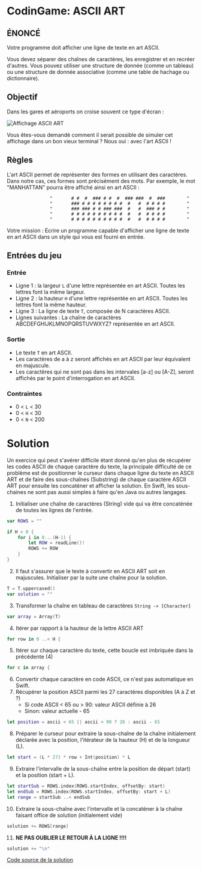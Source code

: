 # CodinGame: ASCII ART

## ÉNONCÉ

Votre programme doit afficher une ligne de texte en art ASCII.

Vous devez séparer des chaînes de caractères, les enregistrer et en recréer d'autres. Vous pouvez utiliser une structure de donnée (comme un tableau) ou une structure de donnée associative (comme une table de hachage ou dictionnaire).

## Objectif

 Dans les gares et aéroports on croise souvent ce type d'écran :
 
![Affichage ASCII ART](https://www.codingame.com/fileservlet?id=21824381272)

Vous êtes-vous demandé comment il serait possible de simuler cet affichage dans un bon vieux terminal ? Nous oui : avec l'art ASCII !

## Règles
L'art ASCII permet de représenter des formes en utilisant des caractères. Dans notre cas, ces formes sont précisément des mots. Par exemple, le mot "MANHATTAN" pourra être affiché ainsi en art ASCII :

                    "       # #  #  ### # #  #  ### ###  #  ###        "
                    "       ### # # # # # # # #  #   #  # # # #        "
                    "       ### ### # # ### ###  #   #  ### # #        "
                    "       # # # # # # # # # #  #   #  # # # #        "
                    "       # # # # # # # # # #  #   #  # # # #        "
 
​Votre mission : Ecrire un programme capable d'afficher une ligne de texte en art ASCII dans un style qui vous est fourni en entrée.

## Entrées du jeu

### Entrée
- Ligne 1 : la largeur `L` d'une lettre représentée en art ASCII. Toutes les lettres font la même largeur.
- Ligne 2 : la hauteur `H` d'une lettre représentée en art ASCII. Toutes les lettres font la même hauteur.
- Ligne 3 : La ligne de texte `T`, composée de N caractères ASCII.
- Lignes suivantes : La chaîne de caractères ABCDEFGHIJKLMNOPQRSTUVWXYZ? représentée en art ASCII.

### Sortie
- Le texte `T` en art ASCII.
- Les caractères de a à z seront affichés en art ASCII par leur équivalent en majuscule.
- Les caractères qui ne sont pas dans les intervales [a-z] ou [A-Z], seront affichés par le point d'interrogation en art ASCII.

### Contraintes
- 0 < `L` < 30
- 0 < `H` < 30
- 0 < `N` < 200

# Solution

Un exercice qui peut s'avérer difficile étant donné qu'en plus de récupérer les codes ASCII de chaque caractère du texte, la principale difficulté de ce problème est de positionner le curseur dans chaque ligne du texte en ASCII ART et de faire des sous-chaînes (Substring) de chaque caractère ASCII ART pour ensuite les concaténer et afficher la solution. En Swift, les sous-chaines ne sont pas aussi simples à faire qu'en Java ou autres langages.

1. Initialiser une chaîne de caractères (String) vide qui va être concaténée de toutes les lignes de l'entrée.
```swift
var ROWS = ""

if H > 0 {
    for i in 0...(H-1) {
        let ROW = readLine()!
        ROWS += ROW
    }
}
```
2. Il faut s'assurer que le texte à convertir en ASCII ART soit en majuscules. Initialiser par la suite une chaîne pour la solution.
```swift
T = T.uppercased()
var solution = ""
```
3. Transformer la chaîne en tableau de caractères `String -> [Character]`
```swift
var array = Array(T)
```
4. Itérer par rapport à la hauteur de la lettre ASCII ART
```swift
for row in 0 ..< H {
```
5. Itérer sur chaque caractère du texte, cette boucle est imbriquée dans la précédente (4)
```swift
for c in array {
```
6. Convertir chaque caractère en code ASCII, ce n'est pas automatique en Swift.
7. Récupérer la position ASCII parmi les 27 caractères disponibles (A à Z et ?)
   - Si code ASCII < 65 ou > 90: valeur ASCII définie à 26
   - Sinon: valeur actuelle - 65
```swift
let position = ascii < 65 || ascii > 90 ? 26 : ascii - 65
```
8. Préparer le curseur pour extraire la sous-chaîne de la chaîne initialement déclarée avec la position, l'itérateur de la hauteur (H) et de la longueur (L).
```swift
let start = (L * 27) * row + Int(position) * L
```
9. Extraire l'intervalle de la sous-chaîne entre la position de départ (start) et la position (start + L).
```swift
let startSub = ROWS.index(ROWS.startIndex, offsetBy: start)
let endSub = ROWS.index(ROWS.startIndex, offsetBy: start + L)
let range = startSub ..< endSub
```      
10. Extraire la sous-chaîne avec l'intervalle et la concaténer à la chaîne faisant office de solution (initialement vide)
```swift
solution += ROWS[range]
```
11. **NE PAS OUBLIER LE RETOUR À LA LIGNE !!!!**
```swift
solution += "\n"
```

[Code source de la solution](https://github.com/Kous92/CodinGame-Swift-FR-/blob/main/Puzzles%20classiques/Facile/ASCII%20ART/asciiart.swift)